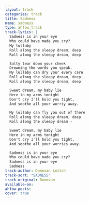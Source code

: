 ```yaml
---
layout: track
categories: track
title: Sadness
name: sadness
type: ahfow_track
track-lyrics: |
  Sadness is in your eye
  Who could have made you cry?
  My lullaby
  Roll along the sleepy dream, deep
  Roll along the sleepy dream, deep

  Salty tear down your cheek
  Drowning the words you speak.
  My lullaby can dry your every care
  Roll along the sleepy dream, deep
  Roll along the sleepy dream, deep

  Sweet dream, my baby lie
  Here in my arms tonight
  Don't cry I'll hold you tight,
  And soothe all your worriy away.

  My lullaby can fly you out of there
  Roll along the sleepy dream, deep
  Roll along the sleepy dream -

  Sweet dream, my baby lie
  Here in my arms tonight
  Don't cry I'll hold you tight,
  And soothe all your worries away.

  Sadness is in your eye
  Who could have made you cry?
  Sadness is in your eye
  Sadness 
track-author: Donovan Leitch 
track-sort: "SADNESS"
track-original: Donovan
available-on:
ahfow-posts:
cover: true
---
```

